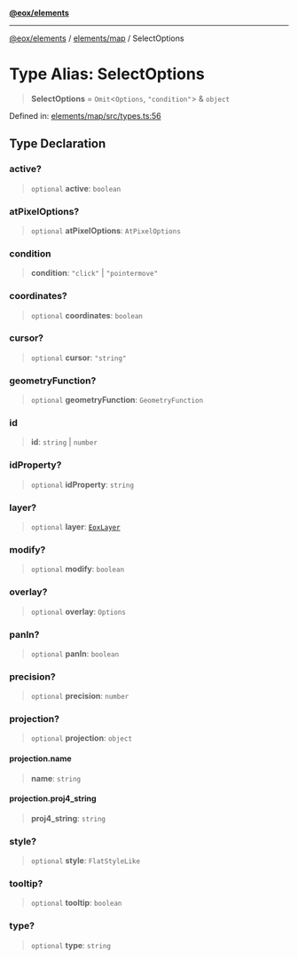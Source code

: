[**@eox/elements**](../../../README.md)

***

[@eox/elements](../../../modules.md) / [elements/map](../README.md) / SelectOptions

# Type Alias: SelectOptions

> **SelectOptions** = `Omit`\<`Options`, `"condition"`\> & `object`

Defined in: [elements/map/src/types.ts:56](https://github.com/EOX-A/EOxElements/blob/2959304700f39ffdecbdb918952cf7500528a204/elements/map/src/types.ts#L56)

## Type Declaration

### active?

> `optional` **active**: `boolean`

### atPixelOptions?

> `optional` **atPixelOptions**: `AtPixelOptions`

### condition

> **condition**: `"click"` \| `"pointermove"`

### coordinates?

> `optional` **coordinates**: `boolean`

### cursor?

> `optional` **cursor**: `"string"`

### geometryFunction?

> `optional` **geometryFunction**: `GeometryFunction`

### id

> **id**: `string` \| `number`

### idProperty?

> `optional` **idProperty**: `string`

### layer?

> `optional` **layer**: [`EoxLayer`](EoxLayer-1.md)

### modify?

> `optional` **modify**: `boolean`

### overlay?

> `optional` **overlay**: `Options`

### panIn?

> `optional` **panIn**: `boolean`

### precision?

> `optional` **precision**: `number`

### projection?

> `optional` **projection**: `object`

#### projection.name

> **name**: `string`

#### projection.proj4\_string

> **proj4\_string**: `string`

### style?

> `optional` **style**: `FlatStyleLike`

### tooltip?

> `optional` **tooltip**: `boolean`

### type?

> `optional` **type**: `string`
